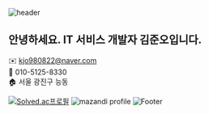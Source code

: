 ![header](https://capsule-render.vercel.app/api?type=waving&color=#4169E1&height=200&section=header&text=capsule%20render&fontSize=90)

## 안녕하세요. IT 서비스 개발자 김준오입니다.

✉️ kjo980822@naver.com   
📱 010-5125-8330   
🏠 서울 광진구 능동

[![Solved.ac프로필](http://mazassumnida.wtf/api/v2/generate_badge?boj=kjo980822)](https://solved.ac/kjo980822)
 ![mazandi profile](http://mazandi.herokuapp.com/api?handle=kjo980822&theme=dark)
![Footer](https://capsule-render.vercel.app/api?type=waving&color=#4169E1&height=200&section=footer)

